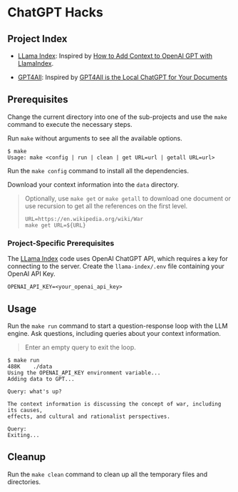 # ChatGPT Hacks

## Project Index
* [LLama Index](./llama-index): Inspired by [How to Add Context to OpenAI GPT with LlamaIndex](https://medium.com/cyberark-engineering/how-to-add-context-to-openai-gpt-with-llama-index-1c33c6a44055).

* [GPT4All](./gpt4all): Inspired by [GPT4All is the Local ChatGPT for Your Documents](https://artificialcorner.com/gpt4all-is-the-local-chatgpt-for-your-documents-and-it-is-free-df1016bc335)

## Prerequisites
Change the current directory into one of the sub-projects and use the `make`
command to execute the necessary steps.

Run `make` without arguments to see all the available options.
```
$ make
Usage: make <config | run | clean | get URL=url | getall URL=url>
```

Run the `make config` command to install all the dependencies.

Download your context information into the `data` directory.

> Optionally, use `make get` or `make getall` to download one document or use
> recursion to get all the references on the first level.
> ```
> URL=https://en.wikipedia.org/wiki/War
> make get URL=${URL}
> ```

### Project-Specific Prerequisites
The [LLama Index](./llama-index/) code uses OpenAI ChatGPT API, which requires a
key for connecting to the server. Create the `llama-index/.env` file containing
your OpenAI API Key.
```
OPENAI_API_KEY=<your_openai_api_key>
```

## Usage
Run the `make run` command to start a question-response loop with the LLM engine.
Ask questions, including queries about your context information.
> Enter an empty query to exit the loop.

```
$ make run
488K    ./data
Using the OPENAI_API_KEY environment variable...
Adding data to GPT...

Query: what's up?

The context information is discussing the concept of war, including its causes,
effects, and cultural and rationalist perspectives.

Query:
Exiting...
```

## Cleanup
Run the `make clean` command to clean up all the temporary files and directories.
